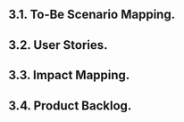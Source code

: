 ## 3.1. To-Be Scenario Mapping.
## 3.2. User Stories.
## 3.3. Impact Mapping.
## 3.4. Product Backlog.